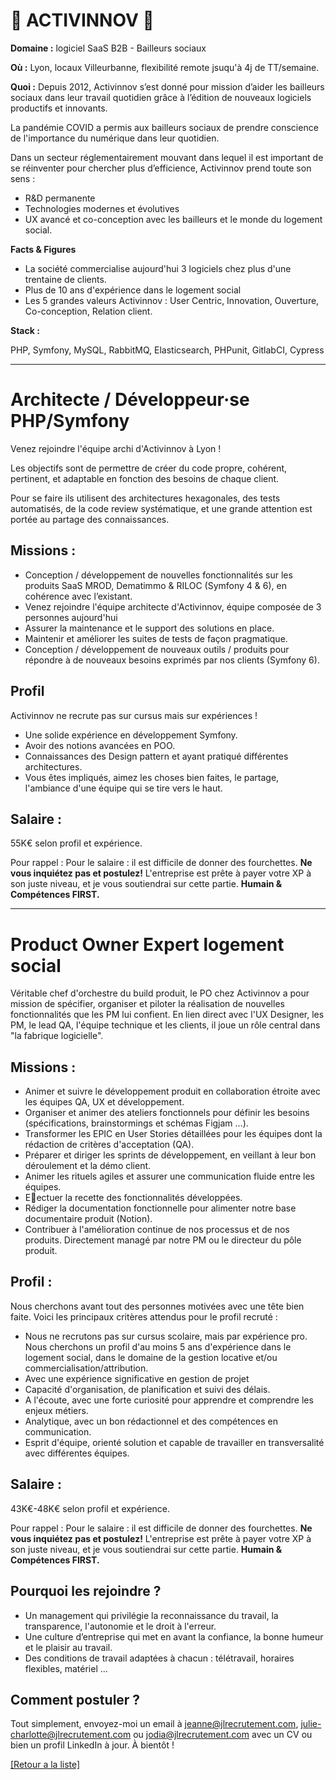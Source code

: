 # 🏢 ACTIVINNOV 🏢

**Domaine :** logiciel SaaS B2B - Bailleurs sociaux 

**Où :** Lyon, locaux Villeurbanne, flexibilité remote jsuqu'à 4j de TT/semaine. 

**Quoi :** 
Depuis 2012, Activinnov s’est donné pour mission d’aider les bailleurs sociaux dans leur travail quotidien grâce à l’édition de nouveaux logiciels productifs et innovants.

La pandémie COVID a permis aux bailleurs sociaux de prendre conscience de l'importance du numérique dans leur quotidien.

Dans un secteur réglementairement mouvant dans lequel il est important de se réinventer pour chercher plus d’efficience, Activinnov prend toute son sens :
* R&D permanente
* Technologies modernes et évolutives
* UX avancé et co-conception avec les bailleurs et le monde du logement social.


**Facts & Figures**

* La société commercialise aujourd'hui 3 logiciels chez plus d'une trentaine de clients.
* Plus de 10 ans d'expérience dans le logement social 
* Les 5 grandes valeurs Activinnov : User Centric, Innovation, Ouverture, Co-conception, Relation client. 


**Stack :** 

PHP, Symfony, MySQL, RabbitMQ, Elasticsearch, PHPunit, GitlabCI, Cypress 

-----

# Architecte / Développeur·se PHP/Symfony 

Venez rejoindre l'équipe archi d'Activinnov à Lyon ! 

Les objectifs sont de permettre de créer du code propre, cohérent, pertinent, et adaptable en fonction des besoins de chaque client. 

Pour se faire ils utilisent des architectures hexagonales, des tests automatisés, de la code review systématique, et une grande attention est portée au partage des connaissances.

## Missions : 

* Conception / développement de nouvelles fonctionnalités sur les produits SaaS MROD, Dematimmo & RILOC (Symfony 4 & 6), en cohérence avec l’existant.
* Venez rejoindre l'équipe architecte d'Activinnov, équipe composée de 3 personnes aujourd'hui
* Assurer la maintenance et le support des solutions en place.
* Maintenir et améliorer les suites de tests de façon pragmatique.
* Conception / développement de nouveaux outils / produits pour répondre à de nouveaux besoins exprimés par nos clients (Symfony 6).

## Profil 

Activinnov ne recrute pas sur cursus mais sur expériences ! 

* Une solide expérience en développement Symfony.
* Avoir des notions avancées en POO.
* Connaissances des Design pattern et ayant pratiqué différentes architectures.
* Vous êtes impliqués, aimez les choses bien faites, le partage, l'ambiance d'une équipe qui se tire vers le haut. 

## Salaire : 

55K€ selon profil et expérience. 

Pour rappel :  Pour le salaire : il est difficile de donner des fourchettes. **Ne vous inquiétez pas et postulez!** L'entreprise est prête à payer votre XP à son juste niveau, et je vous soutiendrai sur cette partie. **Humain & Compétences FIRST.**

-----

# Product Owner Expert logement social

Véritable chef d'orchestre du build produit, le PO chez Activinnov a pour mission de spécifier, organiser et piloter la réalisation de nouvelles fonctionnalités que les PM lui confient. En lien direct avec l'UX Designer, les PM, le lead QA, l'équipe technique et les clients, il joue un rôle central dans "la fabrique logicielle".

## Missions :

- Animer et suivre le développement produit en collaboration étroite avec les équipes QA, UX et développement.
- Organiser et animer des ateliers fonctionnels pour définir les besoins (spécifications, brainstormings et schémas Figjam ...).
- Transformer les EPIC en User Stories détaillées pour les équipes dont la rédaction de critères d'acceptation (QA).
- Préparer et diriger les sprints de développement, en veillant à leur bon déroulement et la démo client.
- Animer les rituels agiles et assurer une communication fluide entre les équipes.
- E􏰀ectuer la recette des fonctionnalités développées.
- Rédiger la documentation fonctionnelle pour alimenter notre base documentaire produit (Notion).
- Contribuer à l'amélioration continue de nos processus et de nos produits. Directement managé par notre PM ou le directeur du pôle produit.

## Profil : 

Nous cherchons avant tout des personnes motivées avec une tête bien faite. Voici les principaux critères attendus pour le profil recruté :

- Nous ne recrutons pas sur cursus scolaire, mais par expérience pro. Nous cherchons un profil d'au moins 5 ans d'expérience dans le logement social, dans le domaine de la gestion locative et/ou commercialisation/attribution.
- Avec une expérience significative en gestion de projet
- Capacité d'organisation, de planification et suivi des délais.
- A l'écoute, avec une forte curiosité pour apprendre et comprendre les enjeux métiers.
- Analytique, avec un bon rédactionnel et des compétences en communication.
- Esprit d'équipe, orienté solution et capable de travailler en transversalité avec différentes équipes.


## Salaire : 
43K€-48K€ selon profil et expérience. 

Pour rappel :  Pour le salaire : il est difficile de donner des fourchettes. **Ne vous inquiétez pas et postulez!** L'entreprise est prête à payer votre XP à son juste niveau, et je vous soutiendrai sur cette partie. **Humain & Compétences FIRST.**

## Pourquoi les rejoindre ?

* Un management qui privilégie la reconnaissance du travail, la transparence, l'autonomie et le droit à l'erreur.
* Une culture d’entreprise qui met en avant la confiance, la bonne humeur et le plaisir au travail.
* Des conditions de travail adaptées à chacun : télétravail, horaires flexibles, matériel ...

## Comment postuler ?

Tout simplement, envoyez-moi un email à jeanne@jlrecrutement.com, julie-charlotte@jlrecrutement.com ou jodia@jlrecrutement.com avec un CV ou bien un profil LinkedIn à jour. À bientôt ! 

<a href="https://github.com/jlondiche/job-board-php/blob/master/README.md">[Retour a la liste]</a>



